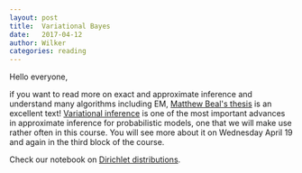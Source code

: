```yaml
---
layout: post
title:  Variational Bayes
date:   2017-04-12
author: Wilker
categories: reading
---
```


Hello everyone, 

if you want to read more on exact and approximate inference and understand many algorithms including EM, [Matthew Beal's thesis](http://www.cse.buffalo.edu/faculty/mbeal/papers/beal03.pdf) is an excellent text! [Variational inference](https://arxiv.org/pdf/1601.00670.pdf) is one of the most important advances in approximate inference for probabilistic models, one that we will make use rather often in this course. You will see more about it on Wednesday April 19 and again in the third block of the course.

Check our notebook on [Dirichlet distributions](https://github.com/uva-slpl/nlp2/tree/gh-pages/resources/notebooks).
